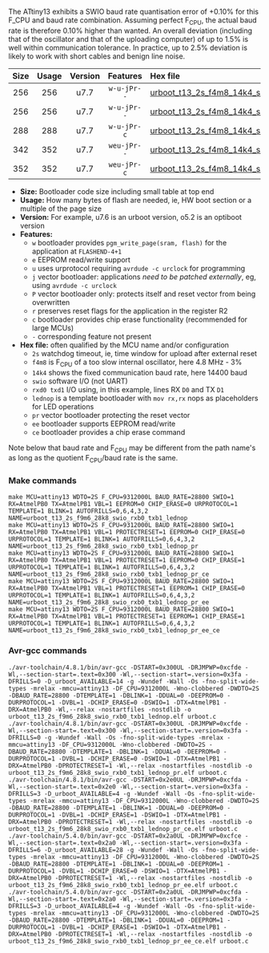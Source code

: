 The ATtiny13 exhibits a SWIO baud rate quantisation error of +0.10% for this F_CPU and baud rate combination. Assuming perfect F<sub>CPU</sub>, the actual baud rate is therefore 0.10% higher than wanted. An overall deviation (including that of the oscillator and that of the uploading computer) of up to 1.5% is well within communication tolerance. In practice, up to 2.5% deviation is likely to work with short cables and benign line noise.

|Size|Usage|Version|Features|Hex file|
|:-:|:-:|:-:|:-:|:--|
|256|256|u7.7|`w-u-jPr--`|[urboot_t13_2s_f4m8_14k4_swio_rxb0_txb1_lednop.hex](https://raw.githubusercontent.com/stefanrueger/urboot.hex/main/mcus/attiny13/watchdog_2_s/internal_oscillator-3%25/%2B4m800000_hz/%2B%2B14k4_baud/swio_rxb0_txb1/lednop/urboot_t13_2s_f4m8_14k4_swio_rxb0_txb1_lednop.hex)|
|256|256|u7.7|`w-u-jPr--`|[urboot_t13_2s_f4m8_14k4_swio_rxb0_txb1_lednop_pr.hex](https://raw.githubusercontent.com/stefanrueger/urboot.hex/main/mcus/attiny13/watchdog_2_s/internal_oscillator-3%25/%2B4m800000_hz/%2B%2B14k4_baud/swio_rxb0_txb1/lednop/urboot_t13_2s_f4m8_14k4_swio_rxb0_txb1_lednop_pr.hex)|
|288|288|u7.7|`w-u-jPr-c`|[urboot_t13_2s_f4m8_14k4_swio_rxb0_txb1_lednop_pr_ce.hex](https://raw.githubusercontent.com/stefanrueger/urboot.hex/main/mcus/attiny13/watchdog_2_s/internal_oscillator-3%25/%2B4m800000_hz/%2B%2B14k4_baud/swio_rxb0_txb1/lednop/urboot_t13_2s_f4m8_14k4_swio_rxb0_txb1_lednop_pr_ce.hex)|
|342|352|u7.7|`weu-jPr--`|[urboot_t13_2s_f4m8_14k4_swio_rxb0_txb1_lednop_pr_ee.hex](https://raw.githubusercontent.com/stefanrueger/urboot.hex/main/mcus/attiny13/watchdog_2_s/internal_oscillator-3%25/%2B4m800000_hz/%2B%2B14k4_baud/swio_rxb0_txb1/lednop/urboot_t13_2s_f4m8_14k4_swio_rxb0_txb1_lednop_pr_ee.hex)|
|352|352|u7.7|`weu-jPr-c`|[urboot_t13_2s_f4m8_14k4_swio_rxb0_txb1_lednop_pr_ee_ce.hex](https://raw.githubusercontent.com/stefanrueger/urboot.hex/main/mcus/attiny13/watchdog_2_s/internal_oscillator-3%25/%2B4m800000_hz/%2B%2B14k4_baud/swio_rxb0_txb1/lednop/urboot_t13_2s_f4m8_14k4_swio_rxb0_txb1_lednop_pr_ee_ce.hex)|

- **Size:** Bootloader code size including small table at top end
- **Usage:** How many bytes of flash are needed, ie, HW boot section or a multiple of the page size
- **Version:** For example, u7.6 is an urboot version, o5.2 is an optiboot version
- **Features:**
  + `w` bootloader provides `pgm_write_page(sram, flash)` for the application at `FLASHEND-4+1`
  + `e` EEPROM read/write support
  + `u` uses urprotocol requiring `avrdude -c urclock` for programming
  + `j` vector bootloader: applications *need to be patched externally*, eg, using `avrdude -c urclock`
  + `P` vector bootloader only: protects itself and reset vector from being overwritten
  + `r` preserves reset flags for the application in the register R2
  + `c` bootloader provides chip erase functionality (recommended for large MCUs)
  + `-` corresponding feature not present
- **Hex file:** often qualified by the MCU name and/or configuration
  + `2s` watchdog timeout, ie, time window for upload after external reset
  + `f4m8` is F<sub>CPU</sub> of a too slow internal oscillator, here 4.8 MHz - 3%
  + `14k4` shows the fixed communication baud rate, here 14400 baud
  + `swio` software I/O (not UART)
  + `rxd0 txd1` I/O using, in this example, lines RX `D0` and TX `D1`
  + `lednop` is a template bootloader with `mov rx,rx` nops as placeholders for LED operations
  + `pr` vector bootloader protecting the reset vector
  + `ee` bootloader supports EEPROM read/write
  + `ce` bootloader provides a chip erase command


Note below that baud rate and F<sub>CPU</sub> may be different from the path name's as long as the quotient F<sub>CPU</sub>/baud rate is the same.

### Make commands
```
make MCU=attiny13 WDTO=2S F_CPU=9312000L BAUD_RATE=28800 SWIO=1 RX=AtmelPB0 TX=AtmelPB1 VBL=1 EEPROM=0 CHIP_ERASE=0 URPROTOCOL=1 TEMPLATE=1 BLINK=1 AUTOFRILLS=0,6,4,3,2 NAME=urboot_t13_2s_f9m6_28k8_swio_rxb0_txb1_lednop
make MCU=attiny13 WDTO=2S F_CPU=9312000L BAUD_RATE=28800 SWIO=1 RX=AtmelPB0 TX=AtmelPB1 VBL=1 PROTECTRESET=1 EEPROM=0 CHIP_ERASE=0 URPROTOCOL=1 TEMPLATE=1 BLINK=1 AUTOFRILLS=0,6,4,3,2 NAME=urboot_t13_2s_f9m6_28k8_swio_rxb0_txb1_lednop_pr
make MCU=attiny13 WDTO=2S F_CPU=9312000L BAUD_RATE=28800 SWIO=1 RX=AtmelPB0 TX=AtmelPB1 VBL=1 PROTECTRESET=1 EEPROM=0 CHIP_ERASE=1 URPROTOCOL=1 TEMPLATE=1 BLINK=1 AUTOFRILLS=0,6,4,3,2 NAME=urboot_t13_2s_f9m6_28k8_swio_rxb0_txb1_lednop_pr_ce
make MCU=attiny13 WDTO=2S F_CPU=9312000L BAUD_RATE=28800 SWIO=1 RX=AtmelPB0 TX=AtmelPB1 VBL=1 PROTECTRESET=1 EEPROM=1 CHIP_ERASE=0 URPROTOCOL=1 TEMPLATE=1 BLINK=1 AUTOFRILLS=0,6,4,3,2 NAME=urboot_t13_2s_f9m6_28k8_swio_rxb0_txb1_lednop_pr_ee
make MCU=attiny13 WDTO=2S F_CPU=9312000L BAUD_RATE=28800 SWIO=1 RX=AtmelPB0 TX=AtmelPB1 VBL=1 PROTECTRESET=1 EEPROM=1 CHIP_ERASE=1 URPROTOCOL=1 TEMPLATE=1 BLINK=1 AUTOFRILLS=0,6,4,3,2 NAME=urboot_t13_2s_f9m6_28k8_swio_rxb0_txb1_lednop_pr_ee_ce
```

### Avr-gcc commands
```
./avr-toolchain/4.8.1/bin/avr-gcc -DSTART=0x300UL -DRJMPWP=0xcfde -Wl,--section-start=.text=0x300 -Wl,--section-start=.version=0x3fa -DFRILLS=0 -D_urboot_AVAILABLE=14 -g -Wundef -Wall -Os -fno-split-wide-types -mrelax -mmcu=attiny13 -DF_CPU=9312000L -Wno-clobbered -DWDTO=2S -DBAUD_RATE=28800 -DTEMPLATE=1 -DBLINK=1 -DDUAL=0 -DEEPROM=0 -DURPROTOCOL=1 -DVBL=1 -DCHIP_ERASE=0 -DSWIO=1 -DTX=AtmelPB1 -DRX=AtmelPB0 -Wl,--relax -nostartfiles -nostdlib -o urboot_t13_2s_f9m6_28k8_swio_rxb0_txb1_lednop.elf urboot.c
./avr-toolchain/4.8.1/bin/avr-gcc -DSTART=0x300UL -DRJMPWP=0xcfde -Wl,--section-start=.text=0x300 -Wl,--section-start=.version=0x3fa -DFRILLS=0 -g -Wundef -Wall -Os -fno-split-wide-types -mrelax -mmcu=attiny13 -DF_CPU=9312000L -Wno-clobbered -DWDTO=2S -DBAUD_RATE=28800 -DTEMPLATE=1 -DBLINK=1 -DDUAL=0 -DEEPROM=0 -DURPROTOCOL=1 -DVBL=1 -DCHIP_ERASE=0 -DSWIO=1 -DTX=AtmelPB1 -DRX=AtmelPB0 -DPROTECTRESET=1 -Wl,--relax -nostartfiles -nostdlib -o urboot_t13_2s_f9m6_28k8_swio_rxb0_txb1_lednop_pr.elf urboot.c
./avr-toolchain/4.8.1/bin/avr-gcc -DSTART=0x2e0UL -DRJMPWP=0xcfda -Wl,--section-start=.text=0x2e0 -Wl,--section-start=.version=0x3fa -DFRILLS=3 -D_urboot_AVAILABLE=4 -g -Wundef -Wall -Os -fno-split-wide-types -mrelax -mmcu=attiny13 -DF_CPU=9312000L -Wno-clobbered -DWDTO=2S -DBAUD_RATE=28800 -DTEMPLATE=1 -DBLINK=1 -DDUAL=0 -DEEPROM=0 -DURPROTOCOL=1 -DVBL=1 -DCHIP_ERASE=1 -DSWIO=1 -DTX=AtmelPB1 -DRX=AtmelPB0 -DPROTECTRESET=1 -Wl,--relax -nostartfiles -nostdlib -o urboot_t13_2s_f9m6_28k8_swio_rxb0_txb1_lednop_pr_ce.elf urboot.c
./avr-toolchain/5.4.0/bin/avr-gcc -DSTART=0x2a0UL -DRJMPWP=0xcfce -Wl,--section-start=.text=0x2a0 -Wl,--section-start=.version=0x3fa -DFRILLS=6 -D_urboot_AVAILABLE=28 -g -Wundef -Wall -Os -fno-split-wide-types -mrelax -mmcu=attiny13 -DF_CPU=9312000L -Wno-clobbered -DWDTO=2S -DBAUD_RATE=28800 -DTEMPLATE=1 -DBLINK=1 -DDUAL=0 -DEEPROM=1 -DURPROTOCOL=1 -DVBL=1 -DCHIP_ERASE=0 -DSWIO=1 -DTX=AtmelPB1 -DRX=AtmelPB0 -DPROTECTRESET=1 -Wl,--relax -nostartfiles -nostdlib -o urboot_t13_2s_f9m6_28k8_swio_rxb0_txb1_lednop_pr_ee.elf urboot.c
./avr-toolchain/5.4.0/bin/avr-gcc -DSTART=0x2a0UL -DRJMPWP=0xcfda -Wl,--section-start=.text=0x2a0 -Wl,--section-start=.version=0x3fa -DFRILLS=3 -D_urboot_AVAILABLE=4 -g -Wundef -Wall -Os -fno-split-wide-types -mrelax -mmcu=attiny13 -DF_CPU=9312000L -Wno-clobbered -DWDTO=2S -DBAUD_RATE=28800 -DTEMPLATE=1 -DBLINK=1 -DDUAL=0 -DEEPROM=1 -DURPROTOCOL=1 -DVBL=1 -DCHIP_ERASE=1 -DSWIO=1 -DTX=AtmelPB1 -DRX=AtmelPB0 -DPROTECTRESET=1 -Wl,--relax -nostartfiles -nostdlib -o urboot_t13_2s_f9m6_28k8_swio_rxb0_txb1_lednop_pr_ee_ce.elf urboot.c
```

